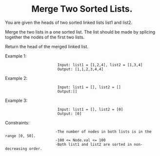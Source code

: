 <h1 align="center">Merge Two Sorted Lists.</h1>


You are given the heads of two sorted linked lists list1 and list2.

Merge the two lists in a one sorted list. The list should be made by splicing together the nodes of the first two lists.

Return the head of the merged linked list.

Example 1:

                            Input: list1 = [1,2,4], list2 = [1,3,4]
                            Output: [1,1,2,3,4,4]
                            
Example 2:

                            Input: list1 = [], list2 = []
                            Output:[]
                            
Example 3:

                            Input: list1 = [], list2 = [0]
                            Output: [0]
                            
                           

Constraints:

                           -The number of nodes in both lists is in the range [0, 50].
                           -100 <= Node.val <= 100
                           -Both list1 and list2 are sorted in non-decreasing order.